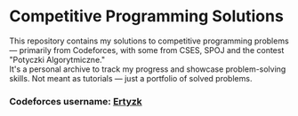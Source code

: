 # Competitive Programming Solutions  
This repository contains my solutions to competitive programming problems — primarily from Codeforces, with some from CSES, SPOJ and the contest "Potyczki Algorytmiczne."  
It's a personal archive to track my progress and showcase problem-solving skills. Not meant as tutorials — just a portfolio of solved problems.

### Codeforces username: [Ertyzk](https://codeforces.com/profile/Ertzyk)